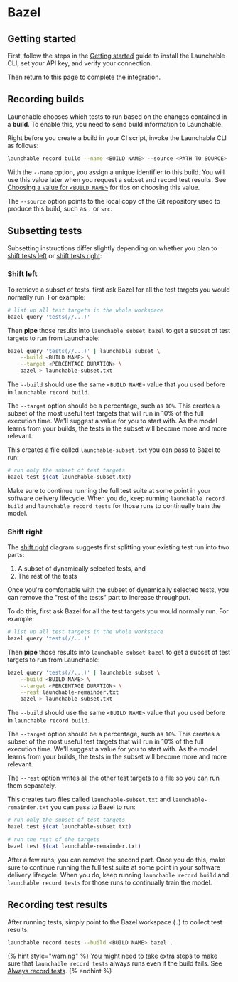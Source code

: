 # Bazel

## Getting started

First, follow the steps in the [Getting started](../getting-started.md) guide to install the Launchable CLI, set your API key, and verify your connection.

Then return to this page to complete the integration.

## Recording builds

Launchable chooses which tests to run based on the changes contained in a **build**. To enable this, you need to send build information to Launchable.

Right before you create a build in your CI script, invoke the Launchable CLI as follows:

```bash
launchable record build --name <BUILD NAME> --source <PATH TO SOURCE>
```

With the `--name` option, you assign a unique identifier to this build. You will use this value later when you request a subset and record test results. See [Choosing a value for `<BUILD NAME>`](../resources/build-names.md) for tips on choosing this value.

The `--source` option points to the local copy of the Git repository used to produce this build, such as `.` or `src`.

## Subsetting tests

Subsetting instructions differ slightly depending on whether you plan to [shift tests left](../README.md#shift-left) or [shift tests right](../README.md#shift-right):

### Shift left

To retrieve a subset of tests, first ask Bazel for all the test targets you would normally run. For example:

```bash
# list up all test targets in the whole workspace
bazel query 'tests(//...)'
```

Then **pipe** those results into `launchable subset bazel` to get a subset of test targets to run from Launchable:

```bash
bazel query 'tests(//...)' | launchable subset \
    --build <BUILD NAME> \
    --target <PERCENTAGE DURATION> \
    bazel > launchable-subset.txt
```

The `--build` should use the same `<BUILD NAME>` value that you used before in `launchable record build`.

The `--target` option should be a percentage, such as `10%`. This creates a subset of the most useful test targets that will run in 10% of the full execution time. We'll suggest a value for you to start with. As the model learns from your builds, the tests in the subset will become more and more relevant.

This creates a file called `launchable-subset.txt` you can pass to Bazel to run:

```bash
# run only the subset of test targets
bazel test $(cat launchable-subset.txt)
```

Make sure to continue running the full test suite at some point in your software delivery lifecycle. When you do, keep running `launchable record build` and `launchable record tests` for those runs to continually train the model.

### Shift right

The [shift right](../README.md#shift-right) diagram suggests first splitting your existing test run into two parts:

1. A subset of dynamically selected tests, and
2. The rest of the tests

Once you're comfortable with the subset of dynamically selected tests, you can remove the "rest of the tests" part to increase throughput.

To do this, first ask Bazel for all the test targets you would normally run. For example:

```bash
# list up all test targets in the whole workspace
bazel query 'tests(//...)'
```

Then **pipe** those results into `launchable subset bazel` to get a subset of test targets to run from Launchable:

```bash
bazel query 'tests(//...)' | launchable subset \
    --build <BUILD NAME> \
    --target <PERCENTAGE DURATION> \
    --rest launchable-remainder.txt
    bazel > launchable-subset.txt
```

The `--build` should use the same `<BUILD NAME>` value that you used before in `launchable record build`.

The `--target` option should be a percentage, such as `10%`. This creates a subset of the most useful test targets that will run in 10% of the full execution time. We'll suggest a value for you to start with. As the model learns from your builds, the tests in the subset will become more and more relevant.

The `--rest` option writes all the other test targets to a file so you can run them separately.

This creates two files called `launchable-subset.txt` and `launchable-remainder.txt` you can pass to Bazel to run:

```bash
# run only the subset of test targets
bazel test $(cat launchable-subset.txt)

# run the rest of the targets
bazel test $(cat launchable-remainder.txt)
```

After a few runs, you can remove the second part. Once you do this, make sure to continue running the full test suite at some point in your software delivery lifecycle. When you do, keep running `launchable record build` and `launchable record tests` for those runs to continually train the model.

## Recording test results

After running tests, simply point to the Bazel workspace \(`.`\) to collect test results:

```bash
launchable record tests --build <BUILD NAME> bazel .
```

{% hint style="warning" %}
You might need to take extra steps to make sure that `launchable record tests` always runs even if the build fails. See [Always record tests](../resources/always-run.md).
{% endhint %}
